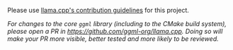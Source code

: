 Please use [llama.cpp's contribution guidelines](https://github.com/ggml-org/llama.cpp/blob/master/CONTRIBUTING.md) for this project.

*For changes to the core `ggml` library (including to the CMake build system), please open a PR in https://github.com/ggml-org/llama.cpp. Doing so will make your PR more visible, better tested and more likely to be reviewed.*
